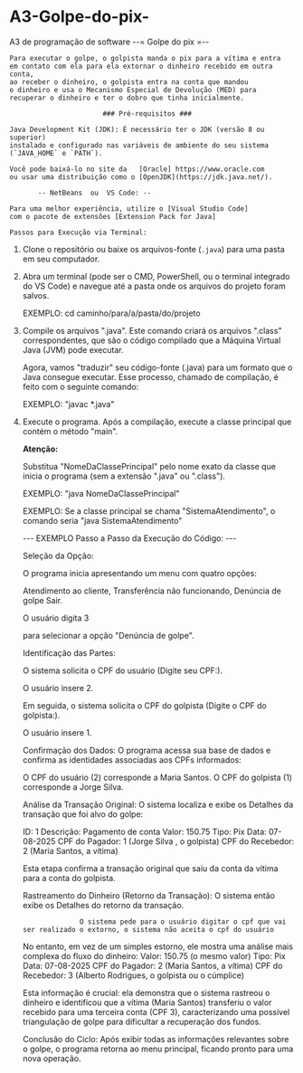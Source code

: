 # A3-Golpe-do-pix-
A3 de programação de software 
--= Golpe do pix =--

    Para executar o golpe, o golpista manda o pix para a vítima e entra
    em contato com ela para ela extornar o dinheiro recebido em outra conta,
    ao receber o dinheiro, o golpista entra na conta que mandou 
    o dinheiro e usa o Mecanismo Especial de Devolução (MED) para 
    recuperar o dinheiro e ter o dobro que tinha inicialmente.
    
                           ### Pré-requisitos ###

    Java Development Kit (JDK): É necessário ter o JDK (versão 8 ou superior) 
    instalado e configurado nas variáveis de ambiente do seu sistema (`JAVA_HOME` e `PATH`). 

    Você pode baixá-lo no site da   [Oracle] https://www.oracle.com 
    ou usar uma distribuição como o [OpenJDK](https://jdk.java.net/).

           -- NetBeans  ou  VS Code: --

    Para uma melhor experiência, utilize o [Visual Studio Code] 
    com o pacote de extensões [Extension Pack for Java]

    Passos para Execução via Terminal:

1.  Clone o repositório ou baixe os arquivos-fonte (`.java`) para uma pasta em seu computador.

2.  Abra um terminal (pode ser o CMD, PowerShell, ou o terminal integrado do VS Code) 
    e navegue até a pasta onde os arquivos do projeto foram salvos.

    EXEMPLO: cd caminho/para/a/pasta/do/projeto   

3.  Compile os arquivos ".java". Este comando criará os arquivos ".class" correspondentes,
    que são o código compilado que a Máquina Virtual Java (JVM) pode executar.

    Agora, vamos "traduzir" seu código-fonte (.java) 
    para um formato que o Java consegue executar. 
    Esse processo, chamado de compilação, é feito com o seguinte comando:

    EXEMPLO: "javac *.java"

4.  Execute o programa. Após a compilação, execute a 
    classe principal que contém o método "main".

    **Atenção:** 

    Substitua "NomeDaClassePrincipal" 
    pelo nome exato da classe que inicia o programa (sem a extensão ".java" ou ".class").

    EXEMPLO: "java NomeDaClassePrincipal"

    EXEMPLO: Se a classe principal se chama "SistemaAtendimento", o comando seria "java SistemaAtendimento"



    --- EXEMPLO Passo a Passo da Execução do Código: ---
    
    Seleção da Opção:

    O programa inicia apresentando um menu com quatro opções:

    Atendimento ao cliente, 
    Transferência não funcionando, 
    Denúncia de golpe
    Sair.

    O usuário digita 3 

    para selecionar a opção "Denúncia de golpe".

    Identificação das Partes:

    O sistema solicita o CPF do usuário (Digite seu CPF:). 

    O usuário insere 2.

    Em seguida, o sistema solicita o CPF do golpista (Digite o CPF do golpista:). 

    O usuário insere 1.

    Confirmação dos Dados:
    O programa acessa sua base de dados e confirma as identidades associadas aos CPFs informados:

    O CPF do usuário (2) corresponde a Maria Santos.
    O CPF do golpista (1) corresponde a Jorge Silva.

    Análise da Transação Original:
    O sistema localiza e exibe os Detalhes da transação que foi alvo do golpe:

    ID: 1
    Descrição: Pagamento de conta
    Valor: 150.75
    Tipo: Pix
    Data: 07-08-2025
    CPF do Pagador: 1 (Jorge Silva , o golpista)
    CPF do Recebedor: 2 (Maria Santos, a vítima)

    Esta etapa confirma a transação original que saiu da conta da vítima para a conta do golpista.

    Rastreamento do Dinheiro (Retorno da Transação):
    O sistema então exibe os Detalhes do retorno da transação.
    
                      O sistema pede para o usuário digitar o cpf que vai ser realizado o extorno, o sistema não aceita o cpf do usuário 
    
    No entanto, em vez de um simples estorno, ele mostra uma análise mais complexa do fluxo do dinheiro:
    Valor: 150.75 (o mesmo valor)
    Tipo: Pix
    Data: 07-08-2025
    CPF do Pagador: 2 (Maria Santos, a vítima)
    CPF do Recebedor: 3 (Alberto Rodrigues, o golpista ou o cúmplice)

    Esta informação é crucial: ela demonstra que o sistema rastreou o dinheiro e identificou 
    que a vítima (Maria Santos) transferiu o valor recebido 
    para uma terceira conta (CPF 3), caracterizando uma possível triangulação 
    de golpe para dificultar a recuperação dos fundos.

    Conclusão do Ciclo:
    Após exibir todas as informações relevantes sobre o golpe, o programa 
    retorna ao menu principal, ficando pronto para uma nova operação.


